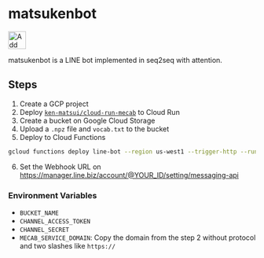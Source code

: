 # matsukenbot

<a href="https://lin.ee/FPQ9DqS"><img src="https://scdn.line-apps.com/n/line_add_friends/btn/en.png" alt="Add friend" height="36" border="0"></a>

matsukenbot is a LINE bot implemented in seq2seq with attention.

## Steps

1. Create a GCP project
2. Deploy [`ken-matsui/cloud-run-mecab`](https://github.com/ken-matsui/cloud-run-mecab) to Cloud Run
3. Create a bucket on Google Cloud Storage
4. Upload a `.npz` file and `vocab.txt` to the bucket
5. Deploy to Cloud Functions
```bash
gcloud functions deploy line-bot --region us-west1 --trigger-http --runtime python39 --allow-unauthenticated --env-vars-file .env.yaml --entry-point callback
```
6. Set the Webhook URL on https://manager.line.biz/account/@YOUR_ID/setting/messaging-api

### Environment Variables

* `BUCKET_NAME`
* `CHANNEL_ACCESS_TOKEN`
* `CHANNEL_SECRET`
* `MECAB_SERVICE_DOMAIN`: Copy the domain from the step 2 without protocol and two slashes like `https://`
